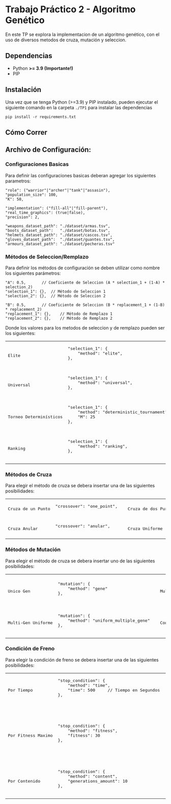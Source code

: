 # Trabajo Práctico 2 - Algoritmo Genético

En este TP se explora la implementacion de un algoritmo genético, con el uso de diversos metodos
de cruza, mutación y seleccion.

## Dependencias 

* Python **>= 3.9 (Importante!)**
* PIP

## Instalación
Una vez que se tenga Python (>=3.9) y PIP instalado, pueden ejecutar el siguiente comando en la carpeta `./TP1` para instalar las dependencias

```shell
pip install -r requirements.txt
```

## Cómo Correr


## Archivo de Configuración:
### Configuraciones Basicas
Para definir las configuraciones basicas deberan agregar los siguientes parametros:
```json5
"role": ("warrior"|"archer"|"tank"|"assasin"), 
"population_size": 100, 
"K": 50,
  
"implementation": ("fill-all"|"fill-parent"),
"real_time_graphics": (true|false),
"precision": 2,

"weapons_dataset_path": "./dataset/armas.tsv",
"boots_dataset_path":   "./dataset/botas.tsv",
"helmets_dataset_path": "./dataset/cascos.tsv",
"gloves_dataset_path":  "./dataset/guantes.tsv",
"armours_dataset_path": "./dataset/pecheras.tsv"

```


### Métodos de Seleccion/Remplazo
Para definir los métodos de configuración se deben utilizar como nombre los siguientes parámetros:
```json5
"A": 0.5,		// Coeficiente de Seleccion (A * selection_1 + (1-A) * selection_2)
"selection_1": {},	// Método de Seleccion 1
"selection_2": {},	// Método de Seleccion 2

"B": 0.5,		// Coeficiente de Seleccion (B * replacement_1 + (1-B) * replacement_2)
"replacement_1": {},	// Método de Remplazo 1
"replacement_2": {},	// Método de Remplazo 2
```
Donde los valores para los metodos de seleccion y de remplazo pueden ser los siguientes:
<table>
<tr>
	<td>
		<pre>Elite</pre>
	</td>
	<td>
		<pre>
"selection_1": {
	"method": "elite",
},
		</pre>
	</td>
<td></td>
	<td>
		<pre>Ruleta</pre>
	</td>
	<td>
		<pre>
"selection_1": {
	"method": "roulette",
},
		</pre>
	</td>
</tr>

<tr>
	<td>
		<pre>Universal</pre>
	</td>
	<td>
		<pre>
"selection_1": {
	"method": "universal",
},
		</pre>
	</td>
<td></td>
	<td>
		<pre>Boltzmann</pre>
	</td>
	<td>
		<pre>
"selection_1": {
	"method": "boltzmann",
},
		</pre>
	</td>
</tr>

<tr>
	<td>
		<pre>Torneo Determinísticos</pre>
	</td>
	<td>
		<pre>
"selection_1": {
	"method": "deterministic_tournament",
	"M": 25
},
		</pre>
	</td>
<td></td>
	<td>
		<pre>Torneo Estocástico</pre>
	</td>
	<td>
		<pre>
"selection_1": {
	"method": "stochastic_tournament",
	"threshold": 0.75    // ∈[0.5, 1]
},
		</pre>
	</td>
</tr>

<tr>
	<td>
		<pre>Ranking</pre>
	</td>
	<td>
		<pre>
"selection_1": {
	"method": "ranking",
},
		</pre>
	</td>
</tr>
</table>

### Métodos de Cruza
Para elegir el método de cruza se debera insertar una de las siguientes posibilidades:
<table>
<tr>
	<td>
		<pre>Cruza de un Punto</pre>
	</td>
	<td>
		<pre>
"crossover": "one_point",
		</pre>
	</td>
<td></td>
	<td>
		<pre>Cruza de dos Puntos</pre>
	</td>
	<td>
		<pre>
"crossover": "two_point",
		</pre>
	</td>
</tr>
<tr>
	<td>
		<pre>Cruza Anular</pre>
	</td>
	<td>
		<pre>
"crossover": "anular",
		</pre>
	</td>
<td></td>
	<td>
		<pre>Cruza Uniforme</pre>
	</td>
	<td>
		<pre>
"crossover": "uniform",
		</pre>
	</td>
</tr>
</table>

### Métodos de Mutación
Para elegir el método de cruza se debera insertar uno de las siguientes posibilidades:

<table>
<tr>
	<td>
		<pre>Unico Gen</pre>
	</td>
	<td>
		<pre>
"mutation": {
	"method": "gene"
},
		</pre>
	</td>
<td></td>
	<td>
		<pre>Multi-Gen Limitado</pre>
	</td>
	<td>
		<pre>
"mutation": {
	"method": "limited_multiple_gene",
	"M": 25
},
		</pre>
	</td>
</tr>
<tr>
	<td>
		<pre>Multi-Gen Uniforme</pre>
	</td>
	<td>
		<pre>
"mutation": {
	"method": "uniform_multiple_gene"
},
		</pre>
	</td>
<td></td>
	<td>
		<pre>Completo</pre>
	</td>
	<td>
		<pre>
"mutation": {
	"method": "complete"
},
		</pre>
	</td>
</tr>
</table>

### Condición de Freno
Para elegir la condición de freno se debera insertar una de las siguientes posibilidades:

<table>
<tr>
	<td>
		<pre>Por Tiempo</pre>
	</td>
	<td>
		<pre>
"stop_condition": {
	"method": "time",
	"time": 500		// Tiempo en Segundos
},
		</pre>
	</td>
<td></td>
	<td>
		<pre>Por Generacion</pre>
	</td>
	<td>
		<pre>
"stop_condition": {
	"method": "generation",
	"generation": 1000
},
		</pre>
	</td>
</tr>
<tr>
	<td>
		<pre>Por Fitness Maximo</pre>
	</td>
	<td>
		<pre>
"stop_condition": {
	"method": "fitness",
	"fitness": 30
},
		</pre>
	</td>
<td></td>
	<td>
		<pre>Por Estructura</pre>
	</td>
	<td>
		<pre>
"stop_condition": {
	"method": "structure",
        "relevant_percentage": 90,  // representa 90%
        "generations_amount": 10
},

El ejemplo de arriba significa "_cortar cuando las últimas 
10 generaciones tienen el 90% o más de su población idéntica_"
		</pre>
	</td>
</tr>
<tr>
	<td>
		<pre>Por Contenido</pre>
	</td>
	<td>
		<pre>
"stop_condition": {
	"method": "content",
	"generations_amount": 10
},
		</pre>
	</td>
</tr>
</table>